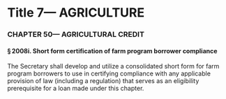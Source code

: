 
# Title 7— AGRICULTURE
### CHAPTER 50— AGRICULTURAL CREDIT
#### § 2008i. Short form certification of farm program borrower compliance

The Secretary shall develop and utilize a consolidated short form for farm program borrowers to use in certifying compliance with any applicable provision of law (including a regulation) that serves as an eligibility prerequisite for a loan made under this chapter.
